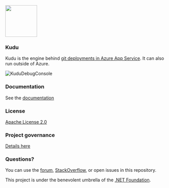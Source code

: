 
<img src="http://azuredeploy.net/kudu.svg" height="100" width="100">

### Kudu

Kudu is the engine behind [git deployments in Azure App Service](https://azure.microsoft.com/en-us/documentation/articles/web-sites-publish-source-control/). It can also run outside of Azure.

![KuduDebugConsole](https://cloud.githubusercontent.com/assets/6472374/18506877/99d39f24-7a76-11e6-86a7-f3ac62b0199c.png)


### Documentation

See the [documentation](https://github.com/projectkudu/kudu/wiki)

### License

[Apache License 2.0](https://github.com/projectkudu/kudu/blob/master/LICENSE.txt)

### Project governance

[Details here](https://github.com/projectkudu/kudu/wiki/Project-governance-model)

### Questions?

You can use the [forum](http://social.msdn.microsoft.com/Forums/en-US/azuregit/threads), [StackOverflow](https://stackoverflow.com/), or open issues in this repository.

This project is under the benevolent umbrella of the [.NET Foundation](http://www.dotnetfoundation.org/).
